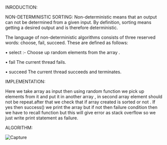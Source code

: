 INRODUCTION:

NON-DETERMINISTIC SORTING:
Non-deterministic means that an output can not be determined from a given input. 
By definition, sorting means getting a desired output and is therefore deterministic.


The language of non-deterministic algorithms consists of three reserved words: choose, fail, succeed. These are defined as follows:

•	select :- Choose up random elements from the array 
.

•	fail The current thread fails.

•	succeed The current thread succeeds and terminates. 


IMPLEMENTATION:

Here we take array as input then using random function we pick up elements from it and put it in another array ,
in second array element should not be repeat.after that we check that if array created is sorted or not .
If yes then success() we print the array but if not then failure condition then we have to recall function but this will give error as stack overflow so we just write print statement as failure.


ALGORITHM:

![Capture](https://user-images.githubusercontent.com/52752403/67145851-bc57b880-f2a2-11e9-89b4-98dac887a0f6.PNG)



